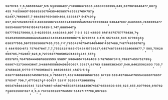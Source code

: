 ⁵⁸⁷⁹⁷⁴⁵,⁷:⁵:⁵⁶⁵⁹⁶¹⁴⁴⁷·⁵′⁵,⁵‽⁸⁵⁶⁶⁴²⁷:⁷'³′⁸⁰⁶³⁷⁸⁶³⁵:⁴⁶⁶³⁷⁰⁵⁶⁵⁵⁵:⁶⁴⁵·⁶³⁷⁹⁶¹⁸⁶⁴⁶⁴⁷⁷·⁶⁰⁷‽⁴⁵⁵,⁷′⁸⁵⁵⁶⁶⁹⁷′⁵⁹⁶⁸⁵⁸⁵⁶⁷⁵⁴³⁵'⁴⁰⁵⁸⁵⁷⁴⁸⁵⁵⁸²⁷⁶⁵'⁷⁵⁷‽⁶²⁴⁴⁷:⁷⁶⁶⁹⁸⁵⁷:⁷,⁶⁶⁴⁵⁶⁹⁷⁶⁵′⁵⁸⁵'⁴⁶⁸·⁸³⁵⁹⁴³⁷,⁵′⁴⁷⁴⁹⁷‽⁸⁵⁷·⁶⁰⁷²⁵²⁸⁵⁷⁶⁵′³′⁴⁸⁶²⁸⁵⁶⁶⁷²⁴⁵⁶⁶⁵²⁴⁵⁸⁶⁵⁵⁵⁴⁵′⁵⁶⁷⁹⁶⁹⁵²⁸³³,⁵³⁶⁴⁴⁷⁸⁰⁷:⁸⁴⁸⁵⁶⁶⁵:⁷⁴⁵⁶⁵⁹⁵⁴⁷⁷⁵⁸⁵⁵⁴⁸⁸⁰⁷⁹⁷⁴⁶¹⁵⁵⁴⁸⁷³⁴³⁵'⁵·⁷⁴⁷:⁸⁸⁸⁵⁴⁴⁷‽⁵⁸⁷⁷⁷⁶⁵²⁷⁹⁶⁶⁸·⁵:⁵'⁶²⁵⁹⁵⁹⁸·⁴⁴⁸³⁸⁴⁶·⁸⁹⁷,⁷′³′³,⁶²⁵'⁴⁶⁶⁹⁵,⁶¹⁴¹⁴⁸⁷⁵⁷⁵⁷⁷⁷⁹⁴³⁸·⁷‽⁵⁵⁴⁹⁴⁹⁸⁶⁶⁹⁴⁰⁸⁸⁴²⁴⁵⁴⁸⁶⁴⁷³⁴⁵⁶⁴⁶⁴⁸⁹⁶⁹⁸⁶⁷′⁵,⁸⁷⁸⁹⁶⁷³,³′⁴¹⁵,⁵⁵⁷⁶⁴⁵⁶·⁶⁰⁵,⁶⁷⁷⁶⁵‽⁵‽⁶³⁶³⁷⁷⁵⁵⁶·⁵⁶⁷⁹⁵⁹⁶⁵⁶⁰⁸⁷⁴⁹⁵:⁷⁰⁵:⁷'⁷:⁷⁸⁵³⁴⁸⁷⁶⁷³⁴¹⁵⁴⁶⁹⁴⁰⁶¹⁴⁵⁶⁷⁴⁸⁸·⁷'⁸⁷⁷⁴⁸⁶⁵⁶⁷⁶⁷‽⁵,⁴⁸⁴¹⁵⁹³′⁸⁷³,⁷⁵⁷⁰⁴⁷⁸⁴⁷·⁷·⁷:⁷⁵⁵²⁸²⁸¹⁸⁸⁵'⁷⁹⁴⁶⁴¹⁵⁷⁵³⁶²⁷·⁶⁴⁵⁷⁴⁸⁷⁵⁸⁴⁸⁵⁵²⁴⁰⁸⁹⁸⁷⁷·⁷,⁵⁰⁵:⁷⁵⁶²⁸⁹⁸⁹⁷⁰⁵:⁷′⁵²⁸⁵⁷·⁶²⁵·⁶·⁷²⁷⁰⁶⁸⁷⁷⁶⁸⁵⁰⁵²⁷⁴⁴⁸⁵‽⁸⁴⁶·⁵⁵⁷‽⁶⁹⁵⁷⁸¹⁵:⁷⁶⁴⁷⁸⁵⁴⁴⁴⁰⁸¹⁸⁰⁸⁵⁵⁹³,⁵⁵⁸⁹⁷,³′⁶⁰⁴⁶⁵⁷⁷⁵⁴⁸⁴⁰⁵'³′⁷⁸⁷⁶⁵⁰⁷³⁷′⁵:⁷⁹⁸³⁷′⁴⁵⁵⁷⁵²⁷³⁵‽⁶⁸⁸⁶⁷'⁵²⁷³⁴⁴⁴³⁶⁴⁷·³′⁴⁸⁸¹⁴⁵⁵⁸⁸⁹⁴⁹⁸⁹⁵⁰⁶³⁷·⁵⁹⁸⁵⁷:⁸⁸⁷⁸³,⁵³⁸⁸⁵³⁸³⁴³⁷:⁵⁴⁶·⁸⁴⁶²⁵⁹⁸²⁸⁹³,⁷³⁵:⁷³⁷⁴⁵⁸⁴³⁵·⁵′⁷⁷⁵'⁷⁷⁷⁶⁵⁹⁵⁸⁴⁷³,⁸⁶⁵⁰⁸⁶⁵³⁶·⁴¹⁴⁷³′⁵′⁵‽⁶³⁸⁷⁷′⁶⁶⁵⁸⁶⁸⁶⁰⁷⁴⁵⁹⁶⁷⁶⁰⁸·³,⁷⁶⁵⁶⁷³⁷:⁴⁶⁸¹⁷⁴⁶⁸⁸⁵⁶⁵⁸⁷⁶⁶³,⁶⁷⁷²⁵'⁵³⁵′⁴⁵⁷³⁶⁴⁴¹⁷⁶⁵⁵⁴³⁸⁶⁶¹⁷⁶⁶⁵⁷⁹⁷⁰⁵⁴⁷,⁷⁰⁶·⁷:⁴⁷⁷⁰⁸²⁷‽⁷'⁶⁰⁸⁵⁷,⁵²⁸¹⁷,⁵²⁶⁹⁸⁴⁷²⁸⁰⁸⁵⁵‽⁶⁶⁵⁴⁷⁴⁶⁸⁸³⁸⁰⁵⁴⁵,⁷²⁵⁴⁷⁴⁶⁶⁷'⁴¹⁴⁸⁷′⁶⁵⁵³⁶⁷⁵³⁵⁴⁴³⁵⁰⁷'⁵⁴⁷′⁸⁵⁸⁸⁶⁰³′⁸⁵⁶·⁶²⁵:⁶⁵⁵:⁶⁰⁷⁷⁶⁰⁸·⁸¹⁸⁷⁸²⁷‽⁸⁰⁵²⁵⁰⁶¹⁵⁸⁷,⁶·⁵:³,⁷³⁷⁰⁸⁹⁶²⁸⁹⁷′⁵³⁵⁹⁷′⁵³⁴⁸⁷'⁷⁷⁷⁹⁸·⁸⁹⁷⁸⁸³

